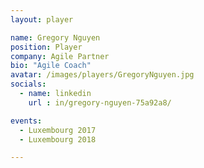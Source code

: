 ```yaml
---
layout: player

name: Gregory Nguyen
position: Player
company: Agile Partner
bio: "Agile Coach"
avatar: /images/players/GregoryNguyen.jpg
socials:
  - name: linkedin
    url : in/gregory-nguyen-75a92a8/

events:
  - Luxembourg 2017
  - Luxembourg 2018

---
```

